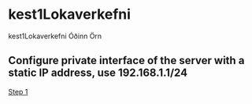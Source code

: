 # kest1Lokaverkefni
kest1Lokaverkefni Óðinn Örn

## Configure private interface of the server with a static IP address, use 192.168.1.1/24
[Step 1](step1)

